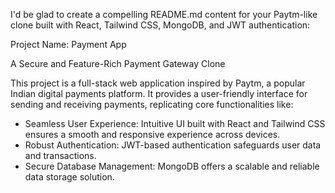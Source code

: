 I'd be glad to create a compelling README.md content for your Paytm-like clone built with React, Tailwind CSS, MongoDB, and JWT authentication:

Project Name: Payment App

A Secure and Feature-Rich Payment Gateway Clone

This project is a full-stack web application inspired by Paytm, a popular Indian digital payments platform. It provides a user-friendly interface for sending and receiving payments, replicating core functionalities like:

- Seamless User Experience: Intuitive UI built with React and Tailwind CSS ensures a smooth and responsive experience across devices.
- Robust Authentication: JWT-based authentication safeguards user data and transactions.
- Secure Database Management: MongoDB offers a scalable and reliable data storage solution.
